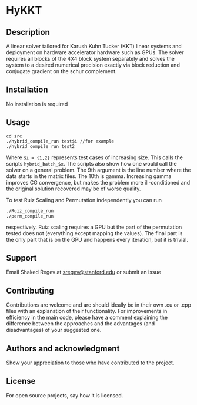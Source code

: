 # HyKKT

## Description
A linear solver tailored for Karush Kuhn Tucker (KKT) linear systems and 
deployment on hardware accelerator hardware such as GPUs. The solver requires
all blocks of the 4X4 block system separately and solves the system to a desired
numerical precision exactly via block reduction and conjugate gradient on the
schur complement. 

## Installation
No installation is required

## Usage
```
cd src
./hybrid_compile_run test$i //for example
./hybrid_compile_run test2
```
Where ```$i = {1,2}``` represents test cases of increasing size.
This calls the scripts ```hybrid_batch_$x```. The scripts also show how one
would call the solver on a general problem. The 9th argument is the line number
where the data starts in the matrix files. The 10th is gamma. Increasing gamma
improves CG convergence, but makes the problem more ill-conditioned and the 
original solution recovered may be of worse quality.

To test Ruiz Scaling and Permutation independently you can run
```
./Ruiz_compile_run 
./perm_compile_run
```
respectively. Ruiz scaling requires a GPU but the part of the permutation
tested does not (everything except mapping the values). The final part is the
only part that is on the GPU and happens every iteration, but it is trivial.
## Support
Email Shaked Regev at sregev@stanford.edu or submit an issue

## Contributing
Contributions are welcome and are should ideally be in their own .cu or .cpp 
files with an explanation of their functionality. For improvements in efficiency
in the main code, please have a comment explaining the difference between the 
approaches and the advantages (and disadvantages) of your suggested one.

## Authors and acknowledgment
Show your appreciation to those who have contributed to the project.

## License
For open source projects, say how it is licensed.
